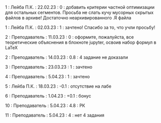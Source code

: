 1 : Лейба П.К. : 22.02.23 : 0 : добавить критерии частной оптимизации для остальных сегментов. Просьба не слать кучу мусорных скрытых файлов в архиве! Достаточно неархивированного .R файла

1 : Лейба П.К. : 02.03.23 : 1 : зачтено! Спасибо за то, что учли просьбу!

2 : Преподаватель : 11.03.23 : 0 : оформите, пожалуйста, все теоретические объяснения в блокноте jupyter, освоив набор формул в LaTeX

2 : Преподаватель : 14.03.23 : 0.8 : 4 задание не доказали

3 : Преподаватель : 23.03.23 : 1 : зачтено

4 : Преподаватель : 5.04.23 : 1 : зачтено

5 : Лейба П.К. : 18.03.23 : -0.1 : отсутствие на лабе

6 : Преподаватель : 1.04.23 : +0.1 : бонус

10 : Преподаватель : 5.04.23 : 4.8 : РК

11 : Преподаватель : 5.04.23 : 4 : нет 4 задания
